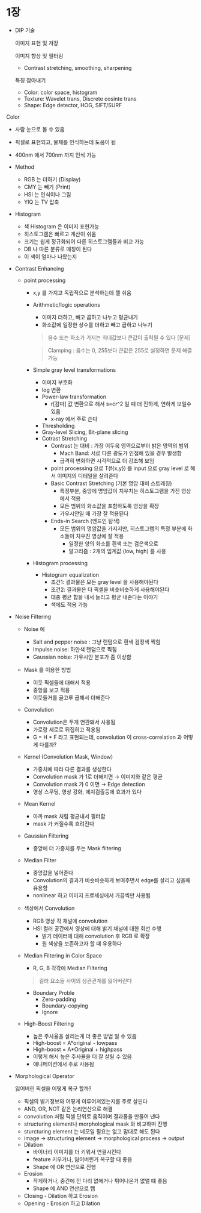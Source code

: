 # 1장

- DIP 기술
    
    이미지 표현 및 저장
    
    이미지 향상 및 필터링
    
    - Contrast stretching, smoothing, sharpening
    
    특징 잡아내기
    
    - Color: color space, histogram
    - Texture: Wavelet trans, Discrete cosinte trans
    - Shape: Edge detector, HOG, SIFT/SURF

Color

- 사람 눈으로 볼 수 있음
- 픽셀로 표현되고, 물체를 인식하는데 도움이 됨
- 400nm 에서 700nm 까지 인식 가능
- Method
    - RGB 는 더하기 (Display)
    - CMY 는 빼기 (Print)
    - HSI 는 인식이나 그림
    - YIQ 는 TV 압축
- Histogram
    - 색 Histogram 은 이미지 표현가능
    - 히스토그램은 빠르고 계산이 쉬움
    - 크기는 쉽게 정규화되어 다른 히스토그램들과 비교 가능
    - DB 나 따른 분류로 매칭이 된다
    - 이 색이 얼마나 나왔는지
- Contrast Enhancing
    - point processing
        - x,y 를 가지고 독립적으로 분석하는데 젤 쉬움
        - Arithmetic/logic operations
            - 이미지 더하고, 빼고 곱하고 나누고 평균내기
            - 화소값에 일정한 상수를 더하고 빼고 곱하고 나누기
            
            > 음수 또는 화소가 가지는 최대값보다 큰값이 출력될 수 있다 [문제]
            > 
            
            > Clamping : 음수는 0, 255보다 큰값은 255로 설정하면 문제 해결 가능
            > 
        - Simple gray level transformations
            - 이미지 부호화
            - log 변환
            - Power-law transformation
                - r[감마] 값 변환으로 해서 s=cr^2 일 때 더 진하게, 연하게 보일수 있음
                - x-ray 에서 주로 쓴다
            - Thresholding
            - Gray-level Slicing, Bit-plane slicing
            - Cotrast Stretching
                - Contrast 는 대비 : 가장 어두욱 영역으로부터 밝은 영역의 범위
                    - Mach Band: 서로 다른 광도가 인접해 있을 경우 발생함
                    - 급격히 변화하면 시각적으로 더 강조해 보임
                - point processing 으로 T(f{x,y}) 를 input 으로 gray level 로 해서 이미지의 디테일을 살려준다
                - Basic Contrast Stretching (기본 명암 대비 스트레칭)
                    - 특정부분, 중앙에 명암값이 치우치는 히스토그램을 가진 영상에서 적용
                    - 모든 범위의 화소값을 포함하도록 영상을 확장
                    - 가우시안일 때 가장 잘 적용된다
                - Ends-in Search (엔드인 탐색)
                    - 모든 범위의 명암값을 가지지만, 히스토그램의 특정 부분에 화소들이 치우친 영상에 잘 적용
                        - 일정한 양의 화소를 흰색 또는 검은색으로
                        - 알고리즘 : 2개의 임계값 (low, high) 를  사용
        - Histogram processing
            - Histogram equalization
                - 조건1: 결과물은 모든 gray level 을 사용해야된다
                - 조건2: 결과물은 다 픽셀을 비슷비슷하게 사용해야된다
                - 대충 평균 합을 내서 늘리고 평균 내준다는 이야기
                - 색에도 적용 가능
- Noise Filtering
    - Noise 예
        - Salt and pepper noise : 그냥 랜덤으로 흰색 검정색 찍힘
        - Impulse noise: 하얀색 랜덤으로 찍힘
        - Gaussian noise: 가우시안 분포가 좀 이상함
    - Mask 를 이용한 방법
        - 이웃 픽셀들에 대해서 적용
        - 중앙을 보고 적용
        - 이웃들거를 골고루 곱해서 더해준다
    - Convolution
        - Convolution은 두개 연관돼서 사용됨
        - 가로랑 세로로 뒤집히고 적용됨
        - G = H * F 라고 표현되는데, convolution 이 cross-correlation 과 어떻게 다를까?
    - Kernel (Convolution Mask, Window)
        - 가중치에 따라 다른 결과를 생성한다
        - Convolution mask 가 1로 더해지면 → 이미지와 같은 평균
        - Convolution mask 가 0 이면 → Edge detection
        - 영상 스무딩, 영상 강화, 에지검출등에 효과가 있다
    - Mean Kernel
        - 아까 mask 처럼 평균내서 필터함
        - mask 가 커질수록 흐려진다
    - Gaussian Filtering
        - 중앙에 더 가중치를 두는 Mask filtering
    - Median Filter
        - 중앙값을 넣어준다
        - Convolution의 결과가 비슷비슷하게 보여주면서 edge를 살리고 싶을때 유용함
        - nonlinear  하고 이미지 프로세싱에서 가끔씩만 사용됨
    - 색상에서 Convolution
        - RGB 영상 각 채널에 convolution
        - HSI 컬러 공간에서 영상에 대해 밝기 채널에 대한 회선 수행
            - 밝기 데이터에 대해 convolution 후 RGB 로 확장
            - 원 색상을 보존하고자 할 때 유용하다
    - Median Filtering in Color Space
        - R, G, B 각각에 Median Filtering
        
        > 컬러 요소들 사이의 상관관계를 잃어버린다
        > 
        - Boundary Proble
            - Zero-padding
            - Boundary-copying
            - Ignore
    - High-Boost Filtering
        - 높은 주사율을 살리는게 더 좋은 방법 일 수 있음
        - High-boost = A*original - lowpass
        - High-boost = A*Original + highpass
        - 이렇게 해서 높은 주사율을 더 잘 살릴 수 있음
        - 애니메이션에서 주로 사용됨
- Morphological Operator
    
    잃어버린 픽셀을 어떻게 복구 할까?
    
    - 픽셀의 밝기정보와 어떻게 이루어져있는지를 주로 살핀다
    - AND, OR, NOT 같은 논리연산으로 해결
    - convolution 처럼 픽셀 단위로 움직이며 결과물을 만들어 낸다
    - structuring element나 morphological mask 와 비교하며 진행
    - sturcturing element 는 네모일 필요는 없고 맘대로 해도 된다
    - image → structuring element → morphological process → output
    - Dilation
        - 바이너리 이미지를 더 키워서 연결시킨다
        - feature 키우거나, 잃어버린거 복구할 때 좋음
        - Shape 에 OR 연산으로 진행
    - Erosion
        - 작게하거나, 중간에 낀 다리 없애거나 튀어나온거 없앨 떄 좋음
        - Shape 에 AND 연산으로 뺌
    - Closing - Dilation 하고 Erosion
    - Opening - Erosion 하고 Dilation